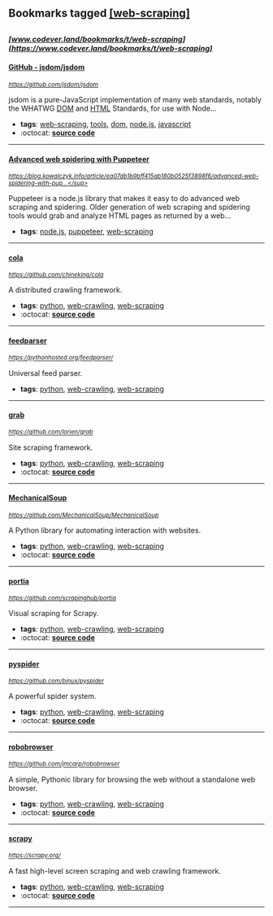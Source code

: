 ## Bookmarks tagged [[web-scraping]](https://www.codever.land/search?q=[web-scraping])

_<sup><sup>[www.codever.land/bookmarks/t/web-scraping](https://www.codever.land/bookmarks/t/web-scraping)</sup></sup>_
---
#### [GitHub - jsdom/jsdom](https://github.com/jsdom/jsdom)
_<sup>https://github.com/jsdom/jsdom</sup>_

jsdom is a pure-JavaScript implementation of many web standards, notably the WHATWG [DOM](https://dom.spec.whatwg.org/) and [HTML](https://html.spec.whatwg.org/multipage/) Standards, for use with Node...
* **tags**: [web-scraping](../tagged/web-scraping.md), [tools](../tagged/tools.md), [dom](../tagged/dom.md), [node.js](../tagged/node.js.md), [javascript](../tagged/javascript.md)
* :octocat: **[source code](https://github.com/jsdom/jsdom)**
---
#### [Advanced web spidering with Puppeteer](https://blog.kowalczyk.info/article/ea07db1b9bff415ab180b0525f3898f6/advanced-web-spidering-with-puppeteer.html)
_<sup>https://blog.kowalczyk.info/article/ea07db1b9bff415ab180b0525f3898f6/advanced-web-spidering-with-pup...</sup>_

Puppeteer is a node.js library that makes it easy to do advanced web scraping and spidering.
Older generation of web scraping and spidering tools would grab and analyze HTML pages as returned by a web...
* **tags**: [node.js](../tagged/node.js.md), [puppeteer](../tagged/puppeteer.md), [web-scraping](../tagged/web-scraping.md)
---
#### [cola](https://github.com/chineking/cola)
_<sup>https://github.com/chineking/cola</sup>_

A distributed crawling framework.
* **tags**: [python](../tagged/python.md), [web-crawling](../tagged/web-crawling.md), [web-scraping](../tagged/web-scraping.md)
* :octocat: **[source code](https://github.com/chineking/cola)**
---
#### [feedparser](https://pythonhosted.org/feedparser/)
_<sup>https://pythonhosted.org/feedparser/</sup>_

Universal feed parser.
* **tags**: [python](../tagged/python.md), [web-crawling](../tagged/web-crawling.md), [web-scraping](../tagged/web-scraping.md)
---
#### [grab](https://github.com/lorien/grab)
_<sup>https://github.com/lorien/grab</sup>_

Site scraping framework.
* **tags**: [python](../tagged/python.md), [web-crawling](../tagged/web-crawling.md), [web-scraping](../tagged/web-scraping.md)
* :octocat: **[source code](https://github.com/lorien/grab)**
---
#### [MechanicalSoup](https://github.com/MechanicalSoup/MechanicalSoup)
_<sup>https://github.com/MechanicalSoup/MechanicalSoup</sup>_

A Python library for automating interaction with websites.
* **tags**: [python](../tagged/python.md), [web-crawling](../tagged/web-crawling.md), [web-scraping](../tagged/web-scraping.md)
* :octocat: **[source code](https://github.com/MechanicalSoup/MechanicalSoup)**
---
#### [portia](https://github.com/scrapinghub/portia)
_<sup>https://github.com/scrapinghub/portia</sup>_

Visual scraping for Scrapy.
* **tags**: [python](../tagged/python.md), [web-crawling](../tagged/web-crawling.md), [web-scraping](../tagged/web-scraping.md)
* :octocat: **[source code](https://github.com/scrapinghub/portia)**
---
#### [pyspider](https://github.com/binux/pyspider)
_<sup>https://github.com/binux/pyspider</sup>_

A powerful spider system.
* **tags**: [python](../tagged/python.md), [web-crawling](../tagged/web-crawling.md), [web-scraping](../tagged/web-scraping.md)
* :octocat: **[source code](https://github.com/binux/pyspider)**
---
#### [robobrowser](https://github.com/jmcarp/robobrowser)
_<sup>https://github.com/jmcarp/robobrowser</sup>_

A simple, Pythonic library for browsing the web without a standalone web browser.
* **tags**: [python](../tagged/python.md), [web-crawling](../tagged/web-crawling.md), [web-scraping](../tagged/web-scraping.md)
* :octocat: **[source code](https://github.com/jmcarp/robobrowser)**
---
#### [scrapy](https://scrapy.org/)
_<sup>https://scrapy.org/</sup>_

A fast high-level screen scraping and web crawling framework.
* **tags**: [python](../tagged/python.md), [web-crawling](../tagged/web-crawling.md), [web-scraping](../tagged/web-scraping.md)
* :octocat: **[source code](https://github.com/scrapy/scrapy)**
---
